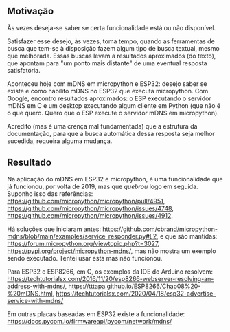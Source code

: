 ## Motivação

Às vezes deseja-se saber se certa funcionalidade está ou não disponível. 

Satisfazer esse desejo, às vezes, toma tempo, quando as ferramentas de busca que tem-se à disposição fazem algum tipo de busca textual, mesmo que melhorada. Essas buscas levam a resultados aproximados (do texto), que apontam para "um ponto mais distante" de uma eventual resposta satisfatória. 

Aconteceu hoje com mDNS em micropython e ESP32: desejo saber se existe e como habilito mDNS no ESP32 que executa micropython. Com Google, encontro resultados aproximados: o ESP executando o servidor mDNS em C e um desktop executando algum cliente em Python (que não é o que quero. Quero que o ESP execute o servidor mDNS em micropython).

Acredito (mas é uma crença mal fundamentada) que a estrutura da documentação, para que a busca automática dessa resposta seja melhor sucedida, requeira alguma mudança.

## Resultado

Na aplicação do mDNS em ESP32 e micropython, é uma funcionalidade que já funcionou, por volta de 2019, mas que *quebrou* logo em seguida. Suponho isso das referências: https://github.com/micropython/micropython/pull/4951, https://github.com/micropython/micropython/issues/4748, https://github.com/micropython/micropython/issues/4912.

Há soluções que iniciaram antes: https://github.com/cbrand/micropython-mdns/blob/main/examples/service_responder.py#L2, e que são mantidas: https://forum.micropython.org/viewtopic.php?t=3027, https://pypi.org/project/micropython-mdns/, mas não mostra um exemplo sendo executado. Tentei usar esta mas não funcionou.

Para ESP32 e ESP8266, em C, os exemplos da IDE do Arduino resolvem: https://techtutorialsx.com/2016/11/20/esp8266-webserver-resolving-an-address-with-mdns/, https://tttapa.github.io/ESP8266/Chap08%20-%20mDNS.html, https://techtutorialsx.com/2020/04/18/esp32-advertise-service-with-mdns/

Em outras placas baseadas em ESP32 existe a funcionalidade: https://docs.pycom.io/firmwareapi/pycom/network/mdns/


